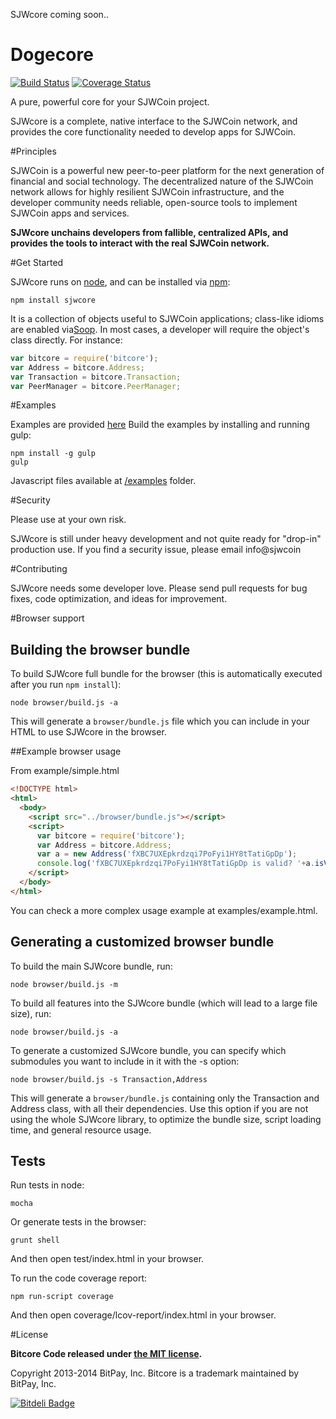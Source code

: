 SJWcore coming soon..

Dogecore
=======

[![Build Status](https://travis-ci.org/bitpay/bitcore.svg?branch=master)](https://travis-ci.org/sjwcoin/core)
[![Coverage Status](https://img.shields.io/coveralls/bitpay/bitcore.svg)](https://coveralls.io/r/sjwcoin/sjwcore)

A pure, powerful core for your SJWCoin project.

SJWcore is a complete, native interface to the SJWCoin network, and provides the core functionality needed to develop
apps for SJWCoin.

#Principles

SJWCoin is a powerful new peer-to-peer platform for the next generation of financial and social technology.
The decentralized nature of the SJWCoin network allows for highly resilient SJWCoin infrastructure, and the developer
community needs reliable, open-source tools to implement SJWCoin apps and services.

**SJWcore unchains developers from fallible, centralized APIs, and provides the tools to interact with the real SJWCoin network.**

#Get Started

SJWcore runs on [node](http://nodejs.org/), and can be installed via [npm](https://npmjs.org/):

```
npm install sjwcore
```

It is a collection of objects useful to SJWCoin applications; class-like idioms are enabled via[Soop](https://github.com/bitpay/soop).
In most cases, a developer will require the object's class directly. For instance:

```javascript
var bitcore = require('bitcore');
var Address = bitcore.Address;
var Transaction = bitcore.Transaction;
var PeerManager = bitcore.PeerManager;
```

#Examples

Examples are provided [here](examples.md)
Build the examples by installing and running gulp:

```
npm install -g gulp
gulp
```

Javascript files available at [/examples](/examples) folder.


#Security

Please use at your own risk.

SJWcore is still under heavy development and not quite ready for "drop-in" production use. If you find a security issue,
please email info@sjwcoin

#Contributing

SJWcore needs some developer love. Please send pull requests for bug fixes, code optimization, and ideas for improvement.

#Browser support

## Building the browser bundle

To build SJWcore full bundle for the browser (this is automatically executed after you run `npm install`):

```
node browser/build.js -a
```

This will generate a `browser/bundle.js` file which you can include in your HTML to use SJWcore in the browser.

##Example browser usage

From example/simple.html

```html
<!DOCTYPE html>
<html>
  <body>
    <script src="../browser/bundle.js"></script>
    <script>
      var bitcore = require('bitcore');
      var Address = bitcore.Address;
      var a = new Address('fXBC7UXEpkrdzqi7PoFyi1HY8tTatiGpDp');
      console.log('fXBC7UXEpkrdzqi7PoFyi1HY8tTatiGpDp is valid? '+a.isValid());
    </script>
  </body>
</html>
```

You can check a more complex usage example at examples/example.html.

## Generating a customized browser bundle

To build the main SJWcore bundle, run:

```
node browser/build.js -m
```

To build all features into the SJWcore bundle (which will lead to a large file size), run:

```
node browser/build.js -a
```

To generate a customized SJWcore bundle, you can specify which submodules you want to include in it with the -s option:

```
node browser/build.js -s Transaction,Address
```

This will generate a `browser/bundle.js` containing only the Transaction and Address class, with all their dependencies.
Use this option if you are not using the whole SJWcore library, to optimize the bundle size, script loading time, and general resource usage.

## Tests

Run tests in node:

```
mocha
```

Or generate tests in the browser:

```
grunt shell
```

And then open test/index.html in your browser.

To run the code coverage report:

```
npm run-script coverage
```

And then open coverage/lcov-report/index.html in your browser.

#License

**Bitcore Code released under [the MIT license](https://github.com/bitpay/bitcore/blob/master/LICENSE).**

Copyright 2013-2014 BitPay, Inc. Bitcore is a trademark maintained by BitPay, Inc.

[![Bitdeli Badge](https://d2weczhvl823v0.cloudfront.net/bitpay/bitcore/trend.png)](https://bitdeli.com/free "Bitdeli Badge")
